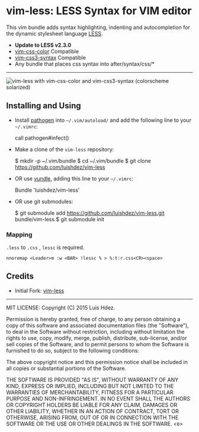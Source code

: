 # vim-less: LESS Syntax for VIM editor

This vim bundle adds syntax highlighting, indenting and autocompletion for the
dynamic stylesheet language [LESS](http://lesscss.org).

* **Update to LESS v2.3.0**
* [vim-css-color](https://github.com/skammer/vim-css-color) Compatible
* [vim-css3-syntax](https://github.com/hail2u/vim-css3-syntax) Compatible
* Any bundle that places css syntax into after/syntax/css/*

---------
![vim-less with vim-css-color and vim-css3-syntax (colorscheme solarized)](https://github.com/lenniboy/vim-less/raw/master/screenshot.png)

## Installing and Using

- Install [pathogen](http://www.vim.org/scripts/script.php?script_id=2332) into 
  `~/.vim/autoload/` and add the following line to your `~/.vimrc`:

    call pathogen#infect()

- Make a clone of the `vim-less` repository:

    $ mkdir -p ~/.vim/bundle
    $ cd ~/.vim/bundle
    $ git clone https://github.com/luishdez/vim-less

- OR use [vundle](https://github.com/gmarik/vundle), adding this line to your 
  `~/.vimrc`:

    Bundle 'luishdez/vim-less'

- OR use git submodules:

    $ git submodule add https://github.com/luishdez/vim-less.git bundle/vim-less
    $ git submodule init

### Mapping

`.less` to `.css` , `lessc` is required.

    nnoremap <Leader>m :w <BAR> !lessc % > %:t:r.css<CR><space>

## Credits

* Initial Fork: [vim-less](https://github.com/groenewege/vim-less)

-------------

MIT LICENSE: Copyright (C) 2015 Luis Hdez.

Permission is hereby granted, free of charge, to any person obtaining
a copy of this software and associated documentation files (the "Software"),
to deal in the Software without restriction, including without limitation
the rights to use, copy, modify, merge, publish, distribute, sub-license,
and/or sell copies of the Software, and to permit persons to whom the
Software is furnished to do so, subject to the following conditions:

The above copyright notice and this permission notice shall be included
in all copies or substantial portions of the Software.

THE SOFTWARE IS PROVIDED "AS IS", WITHOUT WARRANTY OF ANY KIND,
EXPRESS OR IMPLIED, INCLUDING BUT NOT LIMITED TO THE WARRANTIES
OF MERCHANTABILITY, FITNESS FOR A PARTICULAR PURPOSE AND NON-INFRINGEMENT.
IN NO EVENT SHALL THE AUTHORS OR COPYRIGHT HOLDERS BE LIABLE FOR ANY CLAIM,
DAMAGES OR OTHER LIABILITY, WHETHER IN AN ACTION OF CONTRACT,
TORT OR OTHERWISE, ARISING FROM, OUT OF OR IN CONNECTION WITH THE SOFTWARE
OR THE USE OR OTHER DEALINGS IN THE SOFTWARE.
<`0`>
